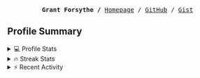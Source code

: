 <p><pre align="center"><strong>Grant Forsythe /</strong> <a href="https://www.grantwforsythe.com/">Homepage</a> / <a href="https://github.com/grantwforsythe">GitHub</a> / <a href="https://gist.github.com/grantwforsythe">Gist</a></pre></p>
 
<h2 align="left">Profile Summary</h2>
<details>
    <summary>💻 Profile Stats</summary>
    <div align="center">
        <img alt="GitHub stats" src="https://github-readme-stats.vercel.app/api?username=grantwforsythe&count_private=true&show_icons=true&hide=stars&border_radius=7&include_all_commits=true&hide_rank=true&custom_title=Grant%27s%20GitHub%20Stats">
        <img alt="Top languages" src="https://github-readme-stats.vercel.app/api/top-langs/?username=grantwforsythe&hide=jupyter+notebook,vim+script&layout=compact&langs_count=6">
    </div>
    <p style="font-size: 11px;" align="center">
        <strong>Note:</strong> Top languages is only a metric of the languages my public code consists of and doesn't reflect experience or skill level.
    </p>
</details>

<details>
    <summary>🔥 Streak Stats</summary>
        <div align="center">
            <img alt="Streak stats" src="https://github-readme-streak-stats.herokuapp.com/?user=grantwforsythe">
        </div>
</details>

 <details>
    <summary>⚡ Recent Activity</summary>
    
  <!--START_SECTION:activity-->
1. 🗣 Commented on [#1445](https://github.com/swimlane/ngx-datatable/issues/1445#issuecomment-2575350244) in [swimlane/ngx-datatable](https://github.com/swimlane/ngx-datatable)
2. 🗣 Commented on [#1085](https://github.com/swimlane/ngx-datatable/issues/1085#issuecomment-2575344199) in [swimlane/ngx-datatable](https://github.com/swimlane/ngx-datatable)
3. 💪 Opened PR [#49](https://github.com/jellyfin/.github/pull/49) in [jellyfin/.github](https://github.com/jellyfin/.github)
4. 💪 Opened PR [#136](https://github.com/siemens/ngx-datatable/pull/136) in [siemens/ngx-datatable](https://github.com/siemens/ngx-datatable)
5. ❗ Opened issue [#135](https://github.com/siemens/ngx-datatable/issues/135) in [siemens/ngx-datatable](https://github.com/siemens/ngx-datatable)
  <!--END_SECTION:activity-->
    
 </details>
